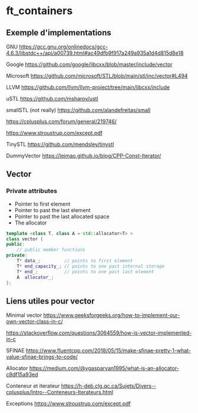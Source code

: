 # ft_containers

## Exemple d'implementations

GNU
https://gcc.gnu.org/onlinedocs/gcc-4.6.3/libstdc++/api/a00739.html#ac49dfb9f917a249a935a1d4d815d8e18

Google
https://github.com/google/libcxx/blob/master/include/vector

Microsoft
https://github.com/microsoft/STL/blob/main/stl/inc/vector#L494

LLVM
https://github.com/llvm/llvm-project/tree/main/libcxx/include

uSTL
https://github.com/msharov/ustl

smallSTL (not really)
https://github.com/alandefreitas/small

https://cplusplus.com/forum/general/219746/

https://www.stroustrup.com/except.pdf

TinySTL
https://github.com/mendsley/tinystl

DummyVector
https://leimao.github.io/blog/CPP-Const-Iterator/

## Vector

### Private attributes

- Pointer to first element
- Pointer to past the last element
- Pointer to past the last allocated space
- The allocator

```cpp
template <class T, class A = std::allocator<T> >
class vector {
public:
    // public member functions
private:
    T* data_;         // points to first element
    T* end_capacity_; // points to one past internal storage
    T* end_;          // points to one past last element
    A  allocator_;
};
```

## Liens utiles pour vector

Minimal vector
https://www.geeksforgeeks.org/how-to-implement-our-own-vector-class-in-c/

https://stackoverflow.com/questions/3064559/how-is-vector-implemented-in-c

SFINAE 
https://www.fluentcpp.com/2018/05/15/make-sfinae-pretty-1-what-value-sfinae-brings-to-code/

Allocator
https://medium.com/@vgasparyan1995/what-is-an-allocator-c8df15a93ed

Conteneur et iterateur
https://h-deb.clg.qc.ca/Sujets/Divers--cplusplus/Intro--Conteneurs-Iterateurs.html

Exceptions
https://www.stroustrup.com/except.pdf